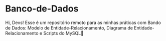 # Banco-de-Dados
 Hi, Devs! Esse é um repositório remoto para as minhas práticas com Bando de Dados: Modelo de Entidade-Relacionamento, Diagrama de Entidade-Relacionamento e Scripts do MySQL🎲
